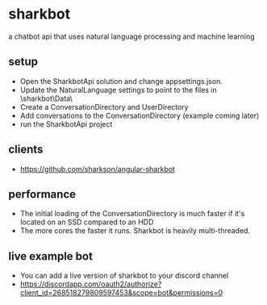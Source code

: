 # sharkbot
a chatbot api that uses natural language processing and machine learning

## setup
- Open the SharkbotApi solution and change appsettings.json.  
- Update the NaturalLanguage settings to point to the files in \sharkbot\Data\
- Create a ConversationDirectory and UserDirectory
- Add conversations to the ConversationDirectory (example coming later)
- run the SharkbotApi project

## clients
- https://github.com/sharkson/angular-sharkbot

## performance
- The initial loading of the ConversationDirectory is much faster if it's located on an SSD compared to an HDD
- The more cores the faster it runs.  Sharkbot is heavily multi-threaded.

## live example bot
- You can add a live version of sharkbot to your discord channel
- https://discordapp.com/oauth2/authorize?client_id=268518279809597453&scope=bot&permissions=0